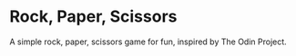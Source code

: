 # Rock, Paper, Scissors

A simple rock, paper, scissors game for fun, inspired by The Odin Project.
